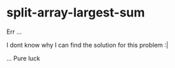 # split-array-largest-sum

Err ...

I dont know why I can find the solution for this problem :|

... Pure luck

